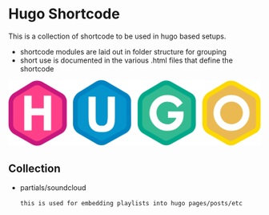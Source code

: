 # Hugo Shortcode

This is a collection of shortcode to be used in hugo based setups.

- shortcode modules are laid out in folder structure for grouping
- short use is documented in the various .html files that define the shortcode


<a href="https://gohugo.io/"><img src="https://raw.githubusercontent.com/gohugoio/gohugoioTheme/master/static/images/hugo-logo-wide.svg?sanitize=true" alt="Hugo" width="565"></a>

## Collection
- partials/soundcloud
    ```
    this is used for embedding playlists into hugo pages/posts/etc
    ```

